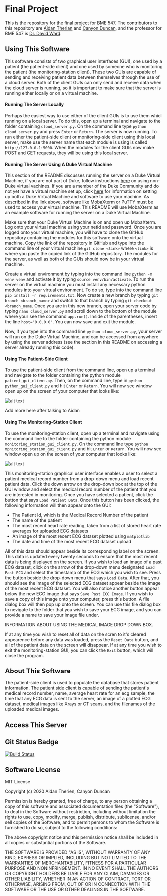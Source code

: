 # Final Project
This is the repository for the final project for BME 547. The contributors to this repository are [Aidan Therian](https://github.com/aidan-therien) and [Canyon Duncan](https://github.com/cduncan9), and the professor for BME 547 is [Dr. David Ward](https://github.com/dward2?tab=followers). 
## Using This Software
This software consists of two graphical user interfaces (GUI), one used by a patient (the patient-side client) and one used by someone who is monitoring the patient (the monitoring-station client). These two GUIs are capable of sending and receiving patient data between themselves through the use of a cloud server. 
Both of the client GUIs can only send and receive data when the cloud server is running, so it is important to make sure that the server is running either locally or on a virtual machine.


#### Running The Server Locally
Perhaps the easiest way to use either of the client GUIs is to use them whicl running on a local server.
To do this, open up a terminal and navigate to the folder containing `cloud_server.py`.
On the command line type `python cloud_server.py` and press `Enter` or `Return`.
The server is now running. To run either the patient-side client or monitoring-side client using this local server, make use the server name that each module is using is called `http://127.0.0.1:5000`.
When the modules for the client GUIs now make POST and GET requests, they will be using this local server.

#### Running The Server Using A Duke Virtual Machine
This section of the README discusses running the server on a Duke Virtual Machine, if you are not part of Duke, follow instructions [here](https://www.howtogeek.com/196060/beginner-geek-how-to-create-and-use-virtual-machines/) on using non-Duke virtual vachines.
If you are a member of the Duke Community and do not yet have a virtual machine set up, click [here](https://github.com/dward2/BME547/blob/master/Resources/virtual_machines.md) for information on setting up both a Duke Virtual Machine and software to use your machine.
As described in the link above, software like MobaXterm or PuTTY must be used to access your virtual machine.
This README will use MobaXterm as an example software for running the server on a Duke Virtual Machine. 

Make sure that your Duke Virtual Machine is on and open up MobaXterm. Log onto your virtual machine using your netid and password.
Once you are logged onto your virtual machine, you will have to clone the GitHub repository containing the modules for this software onto the virtual machine.
Copy the link of the repository in GitHub and type into the command line of your virtual machine `git clone <link>` where `<link>` is where you paste the copied link of the GitHub repository.
The modules for the server, as well as both of the GUIs should now be in your virtual machine.

Create a virtual environment by typing into the command line `python -m venv venv` and activate it by typing `source venv/bin/activate`.
To run the server on the virtual machine you must install any necessary python modules into your virtual environment. To do so, type into the command line `pip install -r requirements.txt`. Now create a new branch by typing `git branch <branch_name>` and switch to that branch by typing `git checkout <branch_name`. Once you are in this new branch, open your server code by typing `nano cloud_server.py` and scroll down to the bottom of the module where your see the command `app.run()`. Inside of the parentheses, insert the line `host="0.0.0.0"`. You can now save and exit the module.

Now, if you type into the command line `python cloud_server.py`, your server will run on the Duke Virtual Machine, and can be accessed from anywhere by using the server address (see the section in this README on accessing a server already running this code).




#### Using The Patient-Side Client
To use the patient-side client from the command line, open up a terminal and navigate to the folder containing the python module `patient_gui_client.py`.
Then, on the command line, type in `python python_gui_client.py` and hit `Enter` or `Return`.
You will now see window open up on the screen of your computer that looks like:

![alt text](https://github.com/BME547-Summer2020/final-project-duncan-therien/blob/master/Patient_user_interface.jpg)

Add more here after talking to Aidan

#### Using The Monitoring-Station Client
To use the monitoring-station client, open up a terminal and navigate using the command line to the folder containing the python module `monitoring_station_gui_client.py`.
On the command line type `python mpnitoring_station_gui_client.py` and hit `Enter` or `Return`.
You will now see window open up on the screen of your computer that looks like:

![alt text](https://github.com/BME547-Summer2020/final-project-duncan-therien/blob/master/Monitoring_station_GUI.jpg)

This monitoring-station graphical user interface enables a user to select a patient medical record number from a drop-down menu and load recent patient data.
Click the down arrow on the drop-down box at the top of the GUI window and select the medical record number of the patient that you are interested in monitoring.
Once you have selected a patient, click the button that says `Load Patient Data`. Once this button has been clicked, the following information will then appear onto the GUI:
* The Patient Id, which is the Medical Record Number of the patient
* The name of the patient
* The most recent heart rate reading, taken from a list of stored heart rate averages for uploaded ECG datasets
* An image of the most recent ECG dataset plotted using `matplotlib`
* The date and time of the most recent ECG dataset upload

All of this data should appear beside its corresponding label on the screen. This data is updated every twenty seconds to ensure that the most recent data is being displayed on the screen.
If you wish to load an image of a past ECG dataset, click on the arrow of the drop-down menu designated `Load Past ECG` and select the timestamp of the ECG which you wish to see.
Press the button beside the drop-down menu that says `Load Data`. After that, you should see the image of the selected ECG dataset appear beside the image of the most recent ECG dataset.
You will also notice another button appear below the new ECG image that says `Save Past ECG Image`. 
If you wish to save a copy of this image onto your computer, press this button. A file dialog box will then pop up onto the screen.
You can use this file dialog box to nevigate to the folder that you wish to save your ECG image, and you can provide a name to save your image file under.

INFORMATION ABOUT USING THE MEDICAL IMAGE DROP DOWN BOX.

If at any time you wish to reset all of data on the scren to it's cleared appearence before any data was loaded, press the `Reset Data` button, and all of the patient data on the screen will disappear.
If at any time you wish to exit the monitoring-station GUI, you can click the `Exit` button, which will close the program.

## About This Software
The patient-side client is used to populate the database that stores patient information. The patient side client is capable of sending the patient's medical record number, name, average heart rate for an ecg sample, the time that any ECG data is sent to the server, an image of a plotted ECG dataset, medical images like Xrays or CT scans, and the filenames of the uploaded medical images.

 
## Access This Server

## Git Status Badge
[![Build Status](https://travis-ci.com/BME547-Summer2020/final-project-duncan-therien.svg?token=RLd1CpbXx8eP2MxfSyyp&branch=master)](https://travis-ci.com/BME547-Summer2020/final-project-duncan-therien)

## Software License 
MIT License

Copyright (c) 2020 Aidan Therien, Canyon Duncan

Permission is hereby granted, free of charge, to any person obtaining a copy
of this software and associated documentation files (the "Software"), to deal
in the Software without restriction, including without limitation the rights
to use, copy, modify, merge, publish, distribute, sublicense, and/or sell
copies of the Software, and to permit persons to whom the Software is
furnished to do so, subject to the following conditions:

The above copyright notice and this permission notice shall be included in all
copies or substantial portions of the Software.

THE SOFTWARE IS PROVIDED "AS IS", WITHOUT WARRANTY OF ANY KIND, EXPRESS OR
IMPLIED, INCLUDING BUT NOT LIMITED TO THE WARRANTIES OF MERCHANTABILITY,
FITNESS FOR A PARTICULAR PURPOSE AND NONINFRINGEMENT. IN NO EVENT SHALL THE
AUTHORS OR COPYRIGHT HOLDERS BE LIABLE FOR ANY CLAIM, DAMAGES OR OTHER
LIABILITY, WHETHER IN AN ACTION OF CONTRACT, TORT OR OTHERWISE, ARISING FROM,
OUT OF OR IN CONNECTION WITH THE SOFTWARE OR THE USE OR OTHER DEALINGS IN THE
SOFTWARE.
